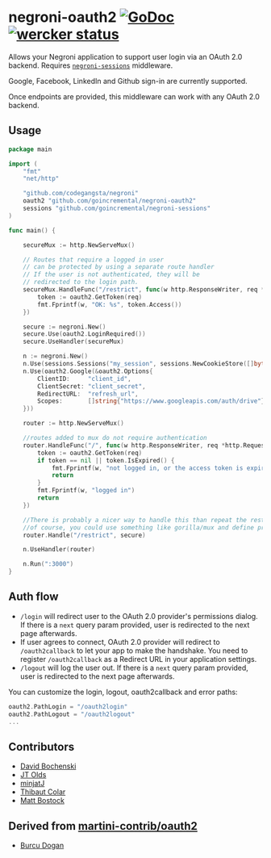 # negroni-oauth2 [![GoDoc](https://godoc.org/github.com/GoIncremental/negroni-oauth2?status.svg)](http://godoc.org/github.com/GoIncremental/negroni-oauth2) [![wercker status](https://app.wercker.com/status/3dec6e8ae34f8069700c83837077f115/s "wercker status")](https://app.wercker.com/project/bykey/3dec6e8ae34f8069700c83837077f115)


Allows your Negroni application to support user login via an OAuth 2.0 backend. Requires [`negroni-sessions`](https://github.com/goincremental/negroni-sessions) middleware.

Google, Facebook, LinkedIn and Github sign-in are currently supported.

Once endpoints are provided, this middleware can work with any OAuth 2.0 backend.

## Usage

~~~ go
package main

import (
	"fmt"
	"net/http"

	"github.com/codegangsta/negroni"
	oauth2 "github.com/goincremental/negroni-oauth2"
	sessions "github.com/goincremental/negroni-sessions"
)

func main() {

	secureMux := http.NewServeMux()

	// Routes that require a logged in user
	// can be protected by using a separate route handler
	// If the user is not authenticated, they will be
	// redirected to the login path.
	secureMux.HandleFunc("/restrict", func(w http.ResponseWriter, req *http.Request) {
		token := oauth2.GetToken(req)
		fmt.Fprintf(w, "OK: %s", token.Access())
	})

	secure := negroni.New()
	secure.Use(oauth2.LoginRequired())
	secure.UseHandler(secureMux)

	n := negroni.New()
	n.Use(sessions.Sessions("my_session", sessions.NewCookieStore([]byte("secret123"))))
	n.Use(oauth2.Google(&oauth2.Options{
		ClientID:     "client_id",
		ClientSecret: "client_secret",
		RedirectURL:  "refresh_url",
		Scopes:       []string{"https://www.googleapis.com/auth/drive"},
	}))

	router := http.NewServeMux()

	//routes added to mux do not require authentication
	router.HandleFunc("/", func(w http.ResponseWriter, req *http.Request) {
		token := oauth2.GetToken(req)
		if token == nil || token.IsExpired() {
			fmt.Fprintf(w, "not logged in, or the access token is expired")
			return
		}
		fmt.Fprintf(w, "logged in")
		return
	})

	//There is probably a nicer way to handle this than repeat the restricted routes again
	//of course, you could use something like gorilla/mux and define prefix / regex etc.
	router.Handle("/restrict", secure)

	n.UseHandler(router)

	n.Run(":3000")
}
~~~

## Auth flow

* `/login` will redirect user to the OAuth 2.0 provider's permissions dialog. If there is a `next` query param provided, user is redirected to the next page afterwards.
* If user agrees to connect, OAuth 2.0 provider will redirect to `/oauth2callback` to let your app to make the handshake. You need to register `/oauth2callback` as a Redirect URL in your application settings.
* `/logout` will log the user out. If there is a `next` query param provided, user is redirected to the next page afterwards.

You can customize the login, logout, oauth2callback and error paths:

~~~ go
oauth2.PathLogin = "/oauth2login"
oauth2.PathLogout = "/oauth2logout"
...
~~~

## Contributors
* [David Bochenski](http://github.com/bochenski)
* [JT Olds](https://github.com/jtolds)
* [minjatJ](https://github.com/minjatJ)
* [Thibaut Colar](https://github.com/tcolar)
* [Matt Bostock](https://github.com/mattbostock)

## Derived from [martini-contrib/oauth2](http://github.com/martini-contrib/oauth2)

* [Burcu Dogan](http://github.com/rakyll)
